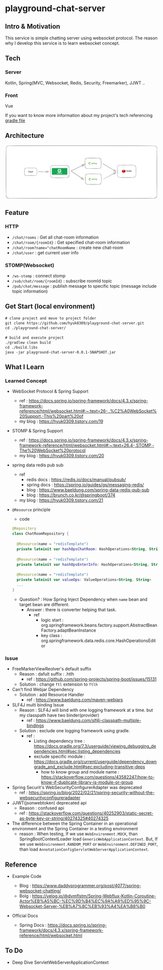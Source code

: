 # playground-chat-server

## Intro & Motivation
This service is simple chatting server using websocket protocol.
The reason why I develop this service is to learn websocket concept.

## Tech

### Server
Kotlin, Spring(MVC, Websocket, Redis, Security, Freemarker), JJWT ..

### Front
Vue

If you want to know more information about my project's tech referencing [gradle file](build.gradle.kts)

## Architecture

![architecture](image/architecture.png)

## Feature

### HTTP
- `/chat/rooms` : Get all chat-room information
- `/chat/room/{roomId}` : Get specified chat-room information
- `/chat/room?name="chatRoomName` : create new chat-room
- `/chat/user` : get current user info

### STOMP(Websocket)
- `/ws-stomp` : connect stomp
- `/sub/chat/room/{roomId}` : subscribe roomId topic
- `/pub/chat/message` : publish message to specific topic (message include topic information)

## Get Start (local environment)
``` shell
# clone project and move to project folder
git clone https://github.com/hyuk0309/playground-chat-server.git
cd ./playground-chat-server/

# build and execute project
./gradlew clean build
cd ./build.libs
java -jar playground-chat-server-0.0.1-SNAPSHOT.jar
```

## What I Learn

### Learned Concept

- WebSocket Protocol & Spring Support
  - ref : https://docs.spring.io/spring-framework/docs/4.3.x/spring-framework-reference/html/websocket.html#:~:text=26-,.%C2%A0WebSocket%20Support,-This%20part%20of
  - my blog : https://hyuk0309.tistory.com/19

- STOMP & Spring Support
  - ref : https://docs.spring.io/spring-framework/docs/4.3.x/spring-framework-reference/html/websocket.html#:~:text=26.4-,STOMP,-The%20WebSocket%20protocol
  - my blog : https://hyuk0309.tistory.com/20

- spring data redis pub sub
  - ref
    - redis docs : https://redis.io/docs/manual/pubsub/
    - spring docs : https://spring.io/guides/gs/messaging-redis/
    - blog : https://www.baeldung.com/spring-data-redis-pub-sub
    - blog : https://brunch.co.kr/@springboot/374
  - my blog : https://hyuk0309.tistory.com/21

- `@Resource` principle
  - code
  ``` kotlin
  @Repository
  class ChatRoomRepository {

    @Resource(name = "redisTemplate")
    private lateinit var hashOpsChatRoom: HashOperations<String, String, ChatRoom>

    @Resource(name = "redisTemplate")
    private lateinit var hashOpsEnterInfo: HashOperations<String, String, String>

    @Resource(name = "redisTemplate")
    private lateinit var valueOps: ValueOperations<String, String>
    ...
  }
  ``` 
  - Question? : How Spring Inject Dependency when `name` bean and target bean are different.
    - Answer : there is converter helping that task.
      - ref
        - logic start : org.springframework.beans.factory.support.AbstractBeanFactory.adaptBeanInstance
        - key class : org.springframework.data.redis.core.HashOperationsEditor


### Issue
- FreeMarkerViewReolver's default suffix
  - Reason : dafult suffix : .htlh
    - ref : https://github.com/spring-projects/spring-boot/issues/15131
  - Solution : change `ftl` extension to `ftlh`
- Can't find Webjar Dependency
  - Solution : add Resource Handler
    - ref : https://www.baeldung.com/maven-webjars
- SLF4J multi binding Issue
  - Reason : SLF4J will bind with one logging framework at a time. but my classpath have two binder(provider)
    - ref : https://www.baeldung.com/slf4j-classpath-multiple-bindings
  - Solution : exclude one logging framework using gradle.
    - ref :
      - Listing dependency tree : https://docs.gradle.org/7.3/userguide/viewing_debugging_dependencies.html#sec:listing_dependencies
      - exclude specific module : https://docs.gradle.org/current/userguide/dependency_downgrade_and_exclude.html#sec:excluding-transitive-deps
        - how to know group and module name : https://stackoverflow.com/questions/43582247/how-to-know-if-duplicate-library-is-module-or-group
- Spring Securit's WebSecurityConfigurerAdapter was deprecated
  - ref : https://spring.io/blog/2022/02/21/spring-security-without-the-websecurityconfigureradapter
- JJWT(jsonwebtoken) deprecated api
  - Reason : confused api
  - ref : https://stackoverflow.com/questions/40252903/static-secret-as-byte-key-or-string/40274325#40274325
- The difference between the Spring Container in an operational environment and the Spring Container in a testing environment
  - reason : When testing, If we use `WebEnvironment.MOCK`, than SpringBootContextLoader load `GenericWebApplicationContext`. But, If we use `WebEnvironment.RANDOM_PORT` or `WebEnvironment.DEFINED_PORT`, than load `AnnotationConfigServletWebServerApplicationContext`.  
  
## Reference
- Example Code
  - Blog : https://www.daddyprogrammer.org/post/4077/spring-websocket-chatting/
  - Bolg : https://velog.io/@dvmflstm/Spring-Webflux-Kotlin-Coroutine-Actor%EB%A5%BC-%EC%9D%B4%EC%9A%A9%ED%95%9C-Websocket-Server-%EB%A7%8C%EB%93%A4%EA%B8%B0 

- Official Docs
  - Spring Docs : https://docs.spring.io/spring-framework/docs/4.3.x/spring-framework-reference/html/websocket.html 

## To Do  
- Deep Dive ServletWebServerApplicationContext